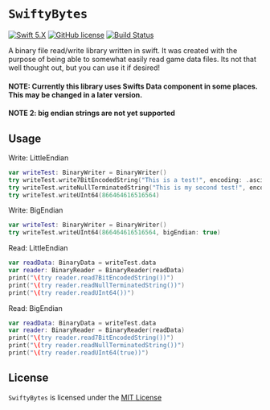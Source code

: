 # `SwiftyBytes`
[![Swift 5.X](https://img.shields.io/badge/Swift-5.X-blue.svg)](https://developer.apple.com/swift/)
[![GitHub license](https://img.shields.io/badge/license-MIT-lightgrey.svg)](LICENSE)
[![Build Status](https://travis-ci.org/Xenoxiluna/SwiftyBytes.svg?branch=master)](https://travis-ci.org/Xenoxiluna/SwiftyBytes)


A binary file read/write library written in swift. It was created with the purpose of being able to somewhat easily read game data files. Its not that well thought out, but you can use it if desired! 

#### NOTE: Currently this library uses Swifts Data component in some places. This may be changed in a later version.
#### NOTE 2: big endian strings are not yet supported

## Usage
Write: LittleEndian
```swift
var writeTest: BinaryWriter = BinaryWriter()
try writeTest.write7BitEncodedString("This is a test!", encoding: .ascii)
try writeTest.writeNullTerminatedString("This is my second test!", encoding: .ascii)
try writeTest.writeUInt64(866464616516564)
```

Write: BigEndian
```swift
var writeTest: BinaryWriter = BinaryWriter()
try writeTest.writeUInt64(866464616516564, bigEndian: true)
```


Read: LittleEndian
```swift
var readData: BinaryData = writeTest.data
var reader: BinaryReader = BinaryReader(readData)
print("\(try reader.read7BitEncodedString())")
print("\(try reader.readNullTerminatedString())")
print("\(try reader.readUInt64())")
```

Read: BigEndian
```swift
var readData: BinaryData = writeTest.data
var reader: BinaryReader = BinaryReader(readData)
print("\(try reader.read7BitEncodedString())")
print("\(try reader.readNullTerminatedString())")
print("\(try reader.readUInt64(true))")
```

## License

`SwiftyBytes` is licensed under the [MIT License](LICENSE)
